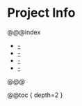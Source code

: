 Project Info
============

@@@index

* [-](01-license.md)
* [-](02-changelog.md)
* [-](03-references.md)
* [-](04-sponsors.md)

@@@

@@toc { depth=2 }

